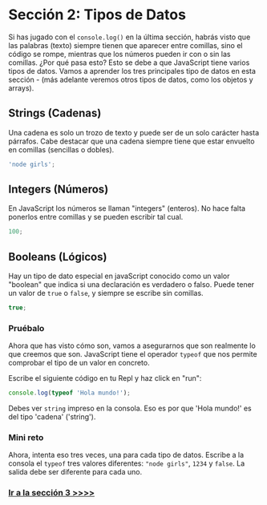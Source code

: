 # Sección 2: Tipos de Datos

Si has jugado con el `console.log()` en la última sección, habrás visto que las palabras (texto) siempre tienen que aparecer entre comillas, sino el código se rompe, mientras que los números pueden ir con o sin las comillas. ¿Por qué pasa esto? Esto se debe a que JavaScript tiene varios tipos de datos. Vamos a aprender los tres principales tipo de datos en esta sección - (más adelante veremos otros tipos de datos, como los objetos y arrays).

## Strings (Cadenas)

Una cadena es solo un trozo de texto y puede ser de un solo carácter hasta párrafos. Cabe destacar que una cadena siempre tiene que estar envuelto en comillas (sencillas o dobles).

```js
'node girls';
```

## Integers (Números)

En JavaScript los números se llaman "integers" (enteros). No hace falta ponerlos entre comillas y se pueden escribir tal cual.

```js
100;
```

## Booleans (Lógicos)

Hay un tipo de dato especial en javaScript conocido como un valor "boolean" que indica si una declaración es verdadero o falso. Puede tener un valor de `true` o `false`, y siempre se escribe sin comillas.

```js
true;
```

### Pruébalo

Ahora que has visto cómo son, vamos a asegurarnos que son realmente lo que creemos que son. JavaScript tiene el operador `typeof` que nos permite comprobar el tipo de un valor en concreto.

Escribe el siguiente código en tu Repl y haz click en "run":

```js
console.log(typeof 'Hola mundo!');
```

Debes ver `string` impreso en la consola. Eso es por que 'Hola mundo!' es del tipo 'cadena' ('string').

### Mini reto

Ahora, intenta eso tres veces, una para cada tipo de datos. Escribe a la consola el `typeof` tres valores diferentes: `"node girls"`, `1234` y `false`. La salida debe ser diferente para cada uno.

### [Ir a la sección 3 >>>>](https://github.com/node-girls/beginners-javascript/blob/master/step03.md)

